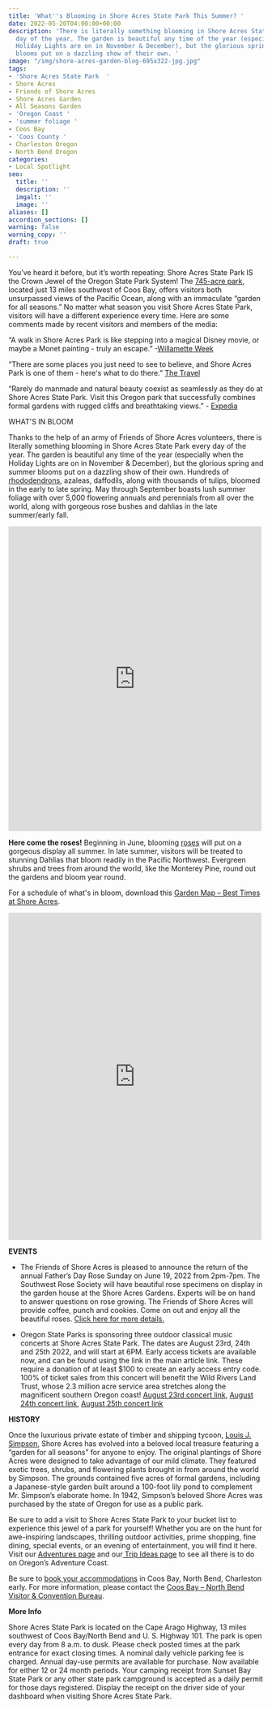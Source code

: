 ```yaml
---
title: 'What''s Blooming in Shore Acres State Park This Summer? '
date: 2022-05-20T04:00:00+00:00
description: 'There is literally something blooming in Shore Acres State Park every
  day of the year. The garden is beautiful any time of the year (especially when the
  Holiday Lights are on in November & December), but the glorious spring and summer
  blooms put on a dazzling show of their own. '
image: "/img/shore-acres-garden-blog-695x322-jpg.jpg"
tags:
- 'Shore Acres State Park  '
- Shore Acres
- Friends of Shore Acres
- Shore Acres Garden
- All Seasons Garden
- 'Oregon Coast '
- 'summer foliage '
- Coos Bay
- 'Coos County '
- Charleston Oregon
- North Bend Oregon
categories:
- Local Spotlight
seo:
  title: ''
  description: ''
  imgalt: ''
  image: ''
aliases: []
accordion_sections: []
warning: false
warning_copy: ''
draft: true

---
```

You’ve heard it before, but it’s worth repeating: Shore Acres State Park IS the Crown Jewel of the Oregon State Park System! The [745-acre park](https://www.orparksforever.org/2019/05/15/my-favorite-state-parks/), located just 13 miles southwest of Coos Bay, offers visitors both unsurpassed views of the Pacific Ocean, along with an immaculate “garden for all seasons.” No matter what season you visit Shore Acres State Park, visitors will have a different experience every time. Here are some comments made by recent visitors and members of the media:

“A walk in Shore Acres Park is like stepping into a magical Disney movie, or maybe a Monet painting - truly an escape.” -[Willamette Week](https://www.wweek.com/promotions/2022/05/17/heres-everything-i-plan-to-do-on-my-summer-trip-to-the-southern-oregon-coast/)

“There are some places you just need to see to believe, and Shore Acres Park is one of them - here's what to do there.” [The Travel](https://www.thetravel.com/what-to-do-in-shore-acres-park-oregon/)

“Rarely do manmade and natural beauty coexist as seamlessly as they do at Shore Acres State Park. Visit this Oregon park that successfully combines formal gardens with rugged cliffs and breathtaking views.” - [Expedia](https://www.expedia.com/Shore-Acres-State-Park-Coos-Bay.d6161825.Vacation-Attraction)

WHAT'S IN BLOOM

Thanks to the help of an army of Friends of Shore Acres volunteers, there is literally something blooming in Shore Acres State Park every day of the year. The garden is beautiful any time of the year (especially when the Holiday Lights are on in November & December), but the glorious spring and summer blooms put on a dazzling show of their own. Hundreds of [rhododendrons](https://shoreacres.net/wp-content/uploads/2019/04/Rhodie-2019-fnl-web.pdf), azaleas, daffodils, along with thousands of tulips, bloomed in the early to late spring. May through September boasts lush summer foliage with over 5,000 flowering annuals and perennials from all over the world, along with gorgeous rose bushes and dahlias in the late summer/early fall.

<iframe src="https://www.facebook.com/plugins/post.php?href=https%3A%2F%2Fwww.facebook.com%2Fkaren.s.kunkle%2Fposts%2F10159747463174210&show_text=true&width=500" width="500" height="601" style="border:none;overflow:hidden" scrolling="no" frameborder="0" allowfullscreen="true" allow="autoplay; clipboard-write; encrypted-media; picture-in-picture; web-share"></iframe>

**Here come the roses!** Beginning in June, blooming [roses](https://shoreacres.net/wp-content/uploads/2016/11/RoseCard-2016-4x9-2-fold-Fnl-2-web.pdf) will put on a gorgeous display all summer. In late summer, visitors will be treated to stunning Dahlias that bloom readily in the Pacific Northwest. Evergreen shrubs and trees from around the world, like the Monterey Pine, round out the gardens and bloom year round.

For a schedule of what's in bloom, download this [Garden Map – Best Times at Shore Acres](https://shoreacres.net/wp-content/uploads/2015/07/Garden-Map-Card-web.pdf).

<iframe src="https://www.facebook.com/plugins/post.php?href=https%3A%2F%2Fwww.facebook.com%2Fpermalink.php%3Fstory_fbid%3D5747927145223961%26id%3D206248449391886&show_text=true&width=500" width="500" height="645" style="border:none;overflow:hidden" scrolling="no" frameborder="0" allowfullscreen="true" allow="autoplay; clipboard-write; encrypted-media; picture-in-picture; web-share"></iframe>

**EVENTS**

* The Friends of Shore Acres is pleased to announce the return of the annual Father’s Day Rose Sunday on June 19, 2022 from 2pm-7pm. The Southwest Rose Society will have beautiful rose specimens on display in the garden house at the Shore Acres Gardens. Experts will be on hand to answer questions on rose growing. The Friends of Shore Acres will provide coffee, punch and cookies. Come on out and enjoy all the beautiful roses. [Click here for more details.](https://www.facebook.com/events/538363947933607/?ref=newsfeed)

* Oregon State Parks is sponsoring three outdoor classical music concerts at Shore Acres State Park. The dates are August 23rd, 24th and 25th 2022, and will start at 6PM. Early access tickets are available now, and can be found using the link in the main article link. These require a donation of at least $100 to create an early access entry code. 100% of ticket sales from this concert will benefit the Wild Rivers Land Trust, whose 2.3 million acre service area stretches along the magnificent southern Oregon coast! [August 23rd concert link](https://www.eventbrite.com/e/in-a-landscape-shore-acres-state-park-600pm-tue-823-tickets-311629140147?aff=ebdsoporgprofile&fbclid=IwAR0JDIxxet9nniaGgJthWPVqOw0zSXkYq1384VFkacJnnHzrf-6TjTTL0Ic), [August 24th concert link](https://www.eventbrite.com/e/in-a-landscape-shore-acres-state-park-600pm-wed-824-tickets-311631266507?aff=ebdsoporgprofile&fbclid=IwAR0qKrCM3UHCjcxvFBgGVHm_PY4mNI-iGmzEStdlOwMsd_jKCnzVivEipAs), [August 25th concert link](https://www.eventbrite.com/e/in-a-landscape-shore-acres-state-park-600pm-thu-825-tickets-311632600497?aff=ebdsoporgprofile&fbclid=IwAR1OAub9k6tMHpj48oO0VylByHEluuM6KtqAk1D6ONsI9jwPtBeYD2SGJr0)

**HISTORY**

Once the luxurious private estate of timber and shipping tycoon, [Louis J. Simpson](https://www.oregonencyclopedia.org/articles/simpson_louis_j_1877_1949_/#.YDhAz-hKhaQ), Shore Acres has evolved into a beloved local treasure featuring a “garden for all seasons” for anyone to enjoy. The original plantings of Shore Acres were designed to take advantage of our mild climate. They featured exotic trees, shrubs, and flowering plants brought in from around the world by Simpson. The grounds contained five acres of formal gardens, including a Japanese-style garden built around a 100-foot lily pond to complement Mr. Simpson’s elaborate home. In 1942, Simpson’s beloved Shore Acres was purchased by the state of Oregon for use as a public park.

Be sure to add a visit to Shore Acres State Park to your bucket list to experience this jewel of a park for yourself! Whether you are on the hunt for awe-inspiring landscapes, thrilling outdoor activities, prime shopping, fine dining, special events, or an evening of entertainment, you will find it here. Visit our [Adventures page](https://www.oregonsadventurecoast.com/adventures) and our[ Trip Ideas page](https://www.oregonsadventurecoast.com/tripideas) to see all there is to do on Oregon’s Adventure Coast.

Be sure to [book your accommodations](https://www.oregonsadventurecoast.com/lodging/) in Coos Bay, North Bend, Charleston early. For more information, please contact the [Coos Bay – North Bend Visitor & Convention Bureau](https://www.oregonsadventurecoast.com/contact/).

**More Info**

Shore Acres State Park is located on the Cape Arago Highway, 13 miles southwest of Coos Bay/North Bend and U. S. Highway 101. The park is open every day from 8 a.m. to dusk. Please check posted times at the park entrance for exact closing times. A nominal daily vehicle parking fee is charged. Annual day-use permits are available for purchase. Now available for either 12 or 24 month periods. Your camping receipt from Sunset Bay State Park or any other state park campground is accepted as a daily permit for those days registered. Display the receipt on the driver side of your dashboard when visiting Shore Acres State Park.